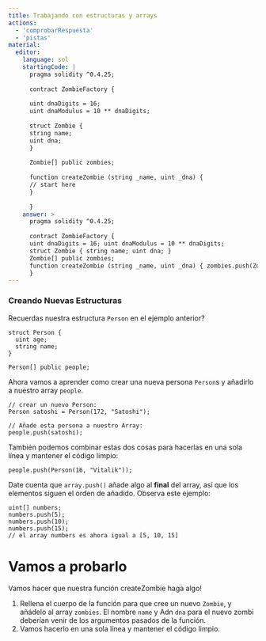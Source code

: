 ```yaml
---
title: Trabajando con estructuras y arrays
actions:
  - 'comprobarRespuesta'
  - 'pistas'
material:
  editor:
    language: sol
    startingCode: |
      pragma solidity ^0.4.25;
      
      contract ZombieFactory {
      
      uint dnaDigits = 16;
      uint dnaModulus = 10 ** dnaDigits;
      
      struct Zombie {
      string name;
      uint dna;
      }
      
      Zombie[] public zombies;
      
      function createZombie (string _name, uint _dna) {
      // start here
      }
      
      }
    answer: >
      pragma solidity ^0.4.25;
      
      contract ZombieFactory {
      uint dnaDigits = 16; uint dnaModulus = 10 ** dnaDigits;
      struct Zombie { string name; uint dna; }
      Zombie[] public zombies;
      function createZombie (string _name, uint _dna) { zombies.push(Zombie(_name, _dna)); }
      }
---
```

### Creando Nuevas Estructuras

Recuerdas nuestra estructura `Person` en el ejemplo anterior?

    struct Person {
      uint age;
      string name;
    }
    
    Person[] public people;
    

Ahora vamos a aprender como crear una nueva persona `Person`s y añadirlo a nuestro array `people`.

    // crear un nuevo Person:
    Person satoshi = Person(172, "Satoshi");
    
    // Añade esta persona a nuestro Array:
    people.push(satoshi);
    

También podemos combinar estas dos cosas para hacerlas en una sola línea y mantener el código limpio:

    people.push(Person(16, "Vitalik"));
    

Date cuenta que `array.push()` añade algo al **final** del array, así que los elementos siguen el orden de añadido. Observa este ejemplo:

    uint[] numbers;
    numbers.push(5);
    numbers.push(10);
    numbers.push(15);
    // el array numbers es ahora igual a [5, 10, 15]
    

# Vamos a probarlo

Vamos hacer que nuestra función createZombie haga algo!

1. Rellena el cuerpo de la función para que cree un nuevo `Zombie`, y añádelo al array `zombies`. El nombre `name` y Adn `dna` para el nuevo zombi deberían venir de los argumentos pasados de la función.
2. Vamos hacerlo en una sola línea y mantener el código limpio.